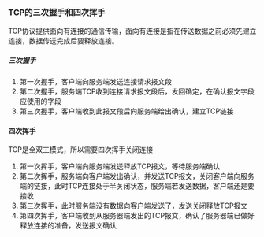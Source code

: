 ### TCP的三次握手和四次挥手

TCP协议提供面向有连接的通信传输，面向有连接是指在传送数据之前必须先建立连接，数据传送完成后要释放连接。

##### 三次握手
1. 第一次握手，客户端向服务端发送连接请求报文段
2. 第二次握手，服务端TCP收到连接请求报文段后，发回确定，在确认报文字段应使用的字段
3. 第三次握手，客户端收到此报文段后向服务端给出确认，建立TCP链接

#### 四次挥手
TCP是全双工模式，所以需要四次挥手关闭连接
1. 第一次挥手，客户端向服务端发送释放TCP报文，等待服务端确认
2. 第二次挥手，服务端向客户端发出确认，并发送TCP报文，关闭客户端向服务端的链接，此时TCP连接处于半关闭状态，服务端若发送数据，客户端还是要接收
3. 第三次挥手，此时服务端没有数据向客户端发送了，发送关闭释放TCP报文
4. 第四次挥手，客户端收到从服务器端发出的TCP报文，确认了服务器端已做好释放连接的准备，发送报文确认